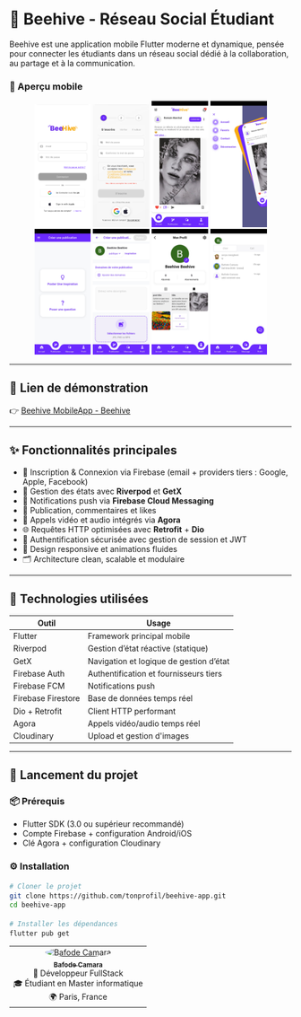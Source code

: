 # 🐝 Beehive - Réseau Social Étudiant

Beehive est une application mobile Flutter moderne et dynamique, pensée pour connecter les étudiants dans un réseau social dédié à la collaboration, au partage et à la communication.


### 📱 Aperçu mobile

<p align="center">
  <img src="assets/screenshots/screen1.png" alt="Login" width="20%" />
  <img src="assets/screenshots/screen2.png" alt="Registration" width="20%" />
  <img src="assets/screenshots/screen3.jpg" alt="Home" width="20%" />
  <img src="assets/screenshots/screen4.jpg" alt="Home Zoom Drawer" width="20%" />
  <img src="assets/screenshots/screen5.jpg" alt="Select Post Type" width="20%" />
   <img src="assets/screenshots/screen6.jpg" alt="App Post Screen" width="20%" />
  <img src="assets/screenshots/screen7.jpg" alt="Message" width="20%" />
  <img src="assets/screenshots/screen8.jpg" alt="Profile" width="20%" />
</p>

---


## 🔗 Lien de démonstration

👉 [Beehive MobileApp - Beehive](https://play.google.com/store/apps/details?id=fr.beehiveapp.beehive/)

---

## ✨ Fonctionnalités principales

- 👥 Inscription & Connexion via Firebase (email + providers tiers : Google, Apple, Facebook)
- 🧠 Gestion des états avec **Riverpod** et **GetX**
- 📨 Notifications push via **Firebase Cloud Messaging**
- 💬 Publication, commentaires et likes
- 🎥 Appels vidéo et audio intégrés via **Agora**
- 🌐 Requêtes HTTP optimisées avec **Retrofit** + **Dio**
- 🔐 Authentification sécurisée avec gestion de session et JWT
- 📱 Design responsive et animations fluides
- 🗂️ Architecture clean, scalable et modulaire

---

## 🧰 Technologies utilisées

| Outil             | Usage                                 |
|-------------------|----------------------------------------|
| Flutter           | Framework principal mobile             |
| Riverpod          | Gestion d’état réactive (statique)     |
| GetX              | Navigation et logique de gestion d’état|
| Firebase Auth     | Authentification et fournisseurs tiers |
| Firebase FCM      | Notifications push                     |
| Firebase Firestore| Base de données temps réel             |
| Dio + Retrofit    | Client HTTP performant                 |
| Agora             | Appels vidéo/audio temps réel          |
| Cloudinary        | Upload et gestion d'images             |

---

## 🚀 Lancement du projet

### 📦 Prérequis

- Flutter SDK (3.0 ou supérieur recommandé)
- Compte Firebase + configuration Android/iOS
- Clé Agora + configuration Cloudinary

### ⚙️ Installation

```bash
# Cloner le projet
git clone https://github.com/tonprofil/beehive-app.git
cd beehive-app

# Installer les dépendances
flutter pub get
```

<table align="center"> <tr> <td align="center"> <a href="https://bafodecamara.fr/"> <img src="https://res.cloudinary.com/dbi0fzoml/image/upload/w_200,c_fill,ar_1:1,g_auto,r_max/v1743583032/ChatGPT_Image_Apr_1_2025_10_15_42_PM_vezcye.png" width="100" height="100" style="border-radius: 50%;" alt="Bafode Camara" /> <br /> <sub><b>Bafode Camara</b></sub> </a> <br /> 💼 Développeur FullStack<br /> 🎓 Étudiant en Master informatique<br /> 🌍 Paris, France </td> </tr> </table>
